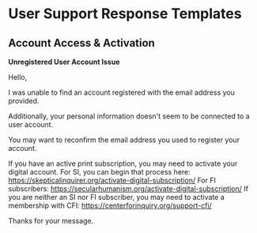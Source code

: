 # User Support Response Templates

## Account Access & Activation

**Unregistered User Account Issue**

Hello,

I was unable to find an account registered with the email address you provided.

Additionally, your personal information doesn't seem to be connected to a user account.

You may want to reconfirm the email address you used to register your account.

If you have an active print subscription, you may need to activate your digital account. For SI, you can begin that process here: https://skepticalinquirer.org/activate-digital-subscription/ For FI subscribers: https://secularhumanism.org/activate-digital-subscription/ If you are neither an SI nor FI subscriber, you may need to activate a membership with CFI: https://centerforinquiry.org/support-cfi/

Thanks for your message.